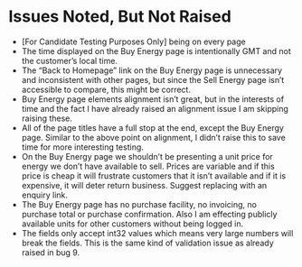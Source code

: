 # Issues Noted, But Not Raised
-	[For Candidate Testing Purposes Only] being on every page
-	The time displayed on the Buy Energy page is intentionally GMT and not the customer’s local time.
-	The “Back to Homepage” link on the Buy Energy page is unnecessary and inconsistent with other pages, but since the Sell Energy page isn’t accessible to compare, this might be correct.
-	Buy Energy page elements alignment isn’t great, but in the interests of time and the fact I have already raised an alignment issue I am skipping raising these.
-	All of the page titles have a full stop at the end, except the Buy Energy page. Similar to the above point on alignment, I didn’t raise this to save time for more interesting testing.
-	On the Buy Energy page we shouldn’t be presenting a unit price for energy we don’t have available to sell. Prices are variable and if this price is cheap it will frustrate customers that it isn’t available and if it is expensive, it will deter return business. Suggest replacing with an enquiry link.
-	The Buy Energy page has no purchase facility, no invoicing, no purchase total or purchase confirmation. Also I am effecting publicly available units for other customers without being logged in.
-	The fields only accept int32 values which means very large numbers will break the fields. This is the same kind of validation issue as already raised in bug 9.
